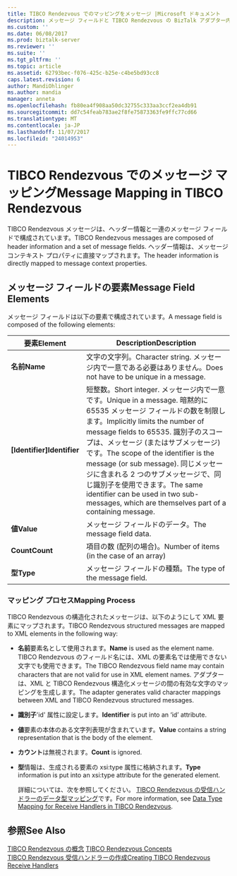 ```yaml
---
title: TIBCO Rendezvous でのマッピングをメッセージ |Microsoft ドキュメント
description: メッセージ フィールドと TIBCO Rendezvous の BizTalk アダプター内の XML へのメッセージ マッピング
ms.custom: ''
ms.date: 06/08/2017
ms.prod: biztalk-server
ms.reviewer: ''
ms.suite: ''
ms.tgt_pltfrm: ''
ms.topic: article
ms.assetid: 62793bec-f076-425c-b25e-c4be5bd93cc8
caps.latest.revision: 6
author: MandiOhlinger
ms.author: mandia
manager: anneta
ms.openlocfilehash: fb80ea4f908aa50dc32755c333aa3ccf2ea4db91
ms.sourcegitcommit: dd7c54feab783ae2f8fe75873363fe9ffc77cd66
ms.translationtype: MT
ms.contentlocale: ja-JP
ms.lasthandoff: 11/07/2017
ms.locfileid: "24014953"
---
```

# <a name="message-mapping-in-tibco-rendezvous"></a><span data-ttu-id="c00b3-103">TIBCO Rendezvous でのメッセージ マッピング</span><span class="sxs-lookup"><span data-stu-id="c00b3-103">Message Mapping in TIBCO Rendezvous</span></span>
<span data-ttu-id="c00b3-104">TIBCO Rendezvous メッセージは、ヘッダー情報と一連のメッセージ フィールドで構成されています。</span><span class="sxs-lookup"><span data-stu-id="c00b3-104">TIBCO Rendezvous messages are composed of header information and a set of message fields.</span></span> <span data-ttu-id="c00b3-105">ヘッダー情報は、メッセージ コンテキスト プロパティに直接マップされます。</span><span class="sxs-lookup"><span data-stu-id="c00b3-105">The header information is directly mapped to message context properties.</span></span>  
  
## <a name="message-field-elements"></a><span data-ttu-id="c00b3-106">メッセージ フィールドの要素</span><span class="sxs-lookup"><span data-stu-id="c00b3-106">Message Field Elements</span></span>  
 <span data-ttu-id="c00b3-107">メッセージ フィールドは以下の要素で構成されています。</span><span class="sxs-lookup"><span data-stu-id="c00b3-107">A message field is composed of the following elements:</span></span>  
  
|<span data-ttu-id="c00b3-108">要素</span><span class="sxs-lookup"><span data-stu-id="c00b3-108">Element</span></span>|<span data-ttu-id="c00b3-109">Description</span><span class="sxs-lookup"><span data-stu-id="c00b3-109">Description</span></span>|  
|-------------|-----------------|  
|<span data-ttu-id="c00b3-110">**名前**</span><span class="sxs-lookup"><span data-stu-id="c00b3-110">**Name**</span></span>|<span data-ttu-id="c00b3-111">文字の文字列。</span><span class="sxs-lookup"><span data-stu-id="c00b3-111">Character string.</span></span> <span data-ttu-id="c00b3-112">メッセージ内で一意である必要はありません。</span><span class="sxs-lookup"><span data-stu-id="c00b3-112">Does not have to be unique in a message.</span></span>|  
|<span data-ttu-id="c00b3-113">**[Identifier]**</span><span class="sxs-lookup"><span data-stu-id="c00b3-113">**Identifier**</span></span>|<span data-ttu-id="c00b3-114">短整数。</span><span class="sxs-lookup"><span data-stu-id="c00b3-114">Short integer.</span></span> <span data-ttu-id="c00b3-115">メッセージ内で一意です。</span><span class="sxs-lookup"><span data-stu-id="c00b3-115">Unique in a message.</span></span> <span data-ttu-id="c00b3-116">暗黙的に 65535 メッセージ フィールドの数を制限します。</span><span class="sxs-lookup"><span data-stu-id="c00b3-116">Implicitly limits the number of message fields to 65535.</span></span> <span data-ttu-id="c00b3-117">識別子のスコープは、メッセージ (またはサブメッセージ) です。</span><span class="sxs-lookup"><span data-stu-id="c00b3-117">The scope of the identifier is the message (or sub message).</span></span> <span data-ttu-id="c00b3-118">同じメッセージに含まれる 2 つのサブメッセージで、同じ識別子を使用できます。</span><span class="sxs-lookup"><span data-stu-id="c00b3-118">The same identifier can be used in two sub-messages, which are themselves part of a containing message.</span></span>|  
|<span data-ttu-id="c00b3-119">**値**</span><span class="sxs-lookup"><span data-stu-id="c00b3-119">**Value**</span></span>|<span data-ttu-id="c00b3-120">メッセージ フィールドのデータ。</span><span class="sxs-lookup"><span data-stu-id="c00b3-120">The message field data.</span></span>|  
|<span data-ttu-id="c00b3-121">**Count**</span><span class="sxs-lookup"><span data-stu-id="c00b3-121">**Count**</span></span>|<span data-ttu-id="c00b3-122">項目の数 (配列の場合)。</span><span class="sxs-lookup"><span data-stu-id="c00b3-122">Number of items (in the case of an array)</span></span>|  
|<span data-ttu-id="c00b3-123">**型**</span><span class="sxs-lookup"><span data-stu-id="c00b3-123">**Type**</span></span>|<span data-ttu-id="c00b3-124">メッセージ フィールドの種類。</span><span class="sxs-lookup"><span data-stu-id="c00b3-124">The type of the message field.</span></span>|  
  
### <a name="mapping-process"></a><span data-ttu-id="c00b3-125">マッピング プロセス</span><span class="sxs-lookup"><span data-stu-id="c00b3-125">Mapping Process</span></span>  
 <span data-ttu-id="c00b3-126">TIBCO Rendezvous の構造化されたメッセージは、以下のようにして XML 要素にマップされます。</span><span class="sxs-lookup"><span data-stu-id="c00b3-126">TIBCO Rendezvous structured messages are mapped to XML elements in the following way:</span></span>  
  
-   <span data-ttu-id="c00b3-127">**名前**要素名として使用されます。</span><span class="sxs-lookup"><span data-stu-id="c00b3-127">**Name** is used as the element name.</span></span> <span data-ttu-id="c00b3-128">TIBCO Rendezvous のフィールド名には、XML の要素名では使用できない文字でも使用できます。</span><span class="sxs-lookup"><span data-stu-id="c00b3-128">The TIBCO Rendezvous field name may contain characters that are not valid for use in XML element names.</span></span> <span data-ttu-id="c00b3-129">アダプターは、XML と TIBCO Rendezvous 構造化メッセージの間の有効な文字のマッピングを生成します。</span><span class="sxs-lookup"><span data-stu-id="c00b3-129">The adapter generates valid character mappings between XML and TIBCO Rendezvous structured messages.</span></span>  
  
-   <span data-ttu-id="c00b3-130">**識別子**'id' 属性に設定します。</span><span class="sxs-lookup"><span data-stu-id="c00b3-130">**Identifier** is put into an ‘id’ attribute.</span></span>  
  
-   <span data-ttu-id="c00b3-131">**値**要素の本体のある文字列表現が含まれています。</span><span class="sxs-lookup"><span data-stu-id="c00b3-131">**Value** contains a string representation that is the body of the element.</span></span>  
  
-   <span data-ttu-id="c00b3-132">**カウント**は無視されます。</span><span class="sxs-lookup"><span data-stu-id="c00b3-132">**Count** is ignored.</span></span>  
  
-   <span data-ttu-id="c00b3-133">**型**情報は、生成される要素の xsi:type 属性に格納されます。</span><span class="sxs-lookup"><span data-stu-id="c00b3-133">**Type** information is put into an xsi:type attribute for the generated element.</span></span>  
  
     <span data-ttu-id="c00b3-134">詳細については、次を参照してください。 [TIBCO Rendezvous の受信ハンドラーのデータ型マッピング](../core/data-type-mapping-for-receive-handlers-in-tibco-rendezvous.md)です。</span><span class="sxs-lookup"><span data-stu-id="c00b3-134">For more information, see [Data Type Mapping for Receive Handlers in TIBCO Rendezvous](../core/data-type-mapping-for-receive-handlers-in-tibco-rendezvous.md).</span></span>  
  
## <a name="see-also"></a><span data-ttu-id="c00b3-135">参照</span><span class="sxs-lookup"><span data-stu-id="c00b3-135">See Also</span></span>  
 <span data-ttu-id="c00b3-136">[TIBCO Rendezvous の概念](../core/tibco-rendezvous-concepts.md) </span><span class="sxs-lookup"><span data-stu-id="c00b3-136">[TIBCO Rendezvous Concepts](../core/tibco-rendezvous-concepts.md) </span></span>  
 [<span data-ttu-id="c00b3-137">TIBCO Rendezvous 受信ハンドラーの作成</span><span class="sxs-lookup"><span data-stu-id="c00b3-137">Creating TIBCO Rendezvous Receive Handlers</span></span>](../core/creating-tibco-rendezvous-receive-handlers.md)